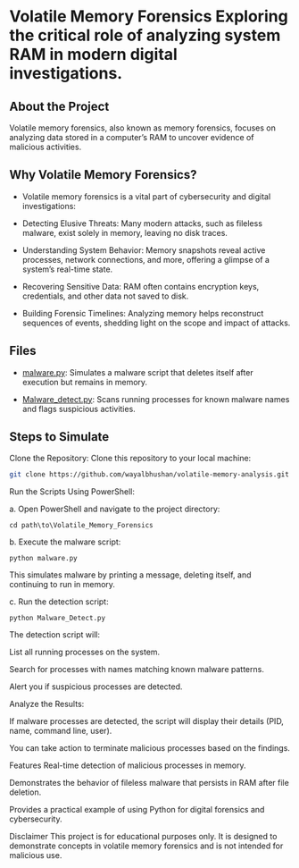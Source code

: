# Volatile Memory Forensics Exploring the critical role of analyzing system RAM in modern digital investigations.

## About the Project
Volatile memory forensics, also known as memory forensics, focuses on analyzing data stored in a computer’s RAM to uncover evidence of malicious activities.
## Why Volatile Memory Forensics?

- Volatile memory forensics is a vital part of cybersecurity and digital investigations:
- Detecting Elusive Threats: Many modern attacks, such as fileless malware, exist solely in memory, leaving no disk traces.

- Understanding System Behavior: Memory snapshots reveal active processes, network connections, and more, offering a glimpse of a system’s real-time state.

- Recovering Sensitive Data: RAM often contains encryption keys, credentials, and other data not saved to disk.

- Building Forensic Timelines: Analyzing memory helps reconstruct sequences of events, shedding light on the scope and impact of attacks.

## Files

- [malware.py](https://github.com/wayalbhushan/volatile-memory-analysis/blob/main/malware.py): Simulates a malware script that deletes itself after execution but remains in memory.
  
- [Malware_detect.py](https://github.com/wayalbhushan/volatile-memory-analysis/blob/main/Malware_Detect.py): Scans running processes for known malware names and flags suspicious activities.
## Steps to Simulate
Clone the Repository: Clone this repository to your local machine:
```bash
git clone https://github.com/wayalbhushan/volatile-memory-analysis.git
```
Run the Scripts Using PowerShell:

a. Open PowerShell and navigate to the project directory:
```
cd path\to\Volatile_Memory_Forensics
```
b. Execute the malware script:
```
python malware.py
```
This simulates malware by printing a message, deleting itself, and continuing to run in memory.

c. Run the detection script:
```
python Malware_Detect.py
```
The detection script will:

List all running processes on the system.

Search for processes with names matching known malware patterns.

Alert you if suspicious processes are detected.

Analyze the Results:

If malware processes are detected, the script will display their details (PID, name, command line, user).

You can take action to terminate malicious processes based on the findings.

Features
Real-time detection of malicious processes in memory.

Demonstrates the behavior of fileless malware that persists in RAM after file deletion.

Provides a practical example of using Python for digital forensics and cybersecurity.

Disclaimer
This project is for educational purposes only. It is designed to demonstrate concepts in volatile memory forensics and is not intended for malicious use.
